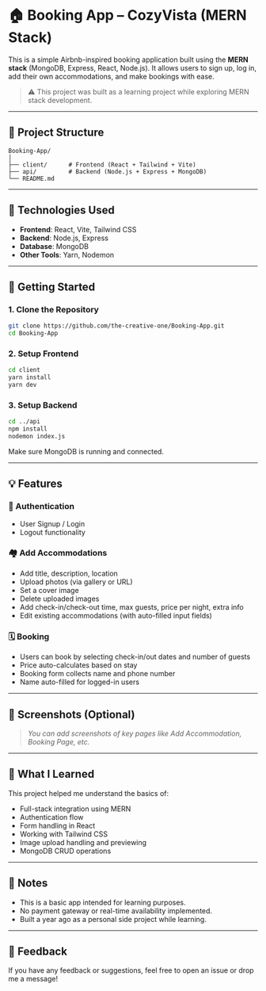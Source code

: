 # 🏠 Booking App – CozyVista (MERN Stack)

This is a simple Airbnb-inspired booking application built using the **MERN stack** (MongoDB, Express, React, Node.js). It allows users to sign up, log in, add their own accommodations, and make bookings with ease.

> ⚠️ This project was built as a learning project while exploring MERN stack development.

---

## 📁 Project Structure

```
Booking-App/
│
├── client/      # Frontend (React + Tailwind + Vite)
├── api/         # Backend (Node.js + Express + MongoDB)
└── README.md
```

---

## 🚀 Technologies Used

* **Frontend**: React, Vite, Tailwind CSS
* **Backend**: Node.js, Express
* **Database**: MongoDB
* **Other Tools**: Yarn, Nodemon

---

## 🔧 Getting Started

### 1. Clone the Repository

```bash
git clone https://github.com/the-creative-one/Booking-App.git
cd Booking-App
```

### 2. Setup Frontend

```bash
cd client
yarn install
yarn dev
```

### 3. Setup Backend

```bash
cd ../api
npm install
nodemon index.js
```

Make sure MongoDB is running and connected.

---

## 💡 Features

### 🔐 Authentication

* User Signup / Login
* Logout functionality

### 🏘️ Add Accommodations

* Add title, description, location
* Upload photos (via gallery or URL)
* Set a cover image
* Delete uploaded images
* Add check-in/check-out time, max guests, price per night, extra info
* Edit existing accommodations (with auto-filled input fields)

### 🗓️ Booking

* Users can book by selecting check-in/out dates and number of guests
* Price auto-calculates based on stay
* Booking form collects name and phone number
* Name auto-filled for logged-in users

---

## 📸 Screenshots (Optional)

> *You can add screenshots of key pages like Add Accommodation, Booking Page, etc.*

---

## 🧠 What I Learned

This project helped me understand the basics of:

* Full-stack integration using MERN
* Authentication flow
* Form handling in React
* Working with Tailwind CSS
* Image upload handling and previewing
* MongoDB CRUD operations

---

## 📌 Notes

* This is a basic app intended for learning purposes.
* No payment gateway or real-time availability implemented.
* Built a year ago as a personal side project while learning.

---

## 📨 Feedback

If you have any feedback or suggestions, feel free to open an issue or drop me a message!
